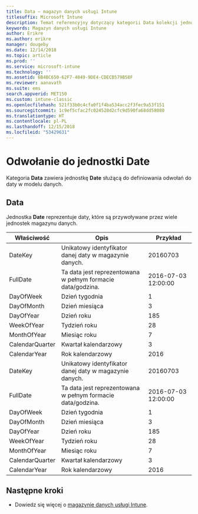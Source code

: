 ```yaml
---
title: Data — magazyn danych usługi Intune
titlesuffix: Microsoft Intune
description: Temat referencyjny dotyczący kategorii Data kolekcji jednostek w interfejsie API magazynu danych usługi Intune.
keywords: Magazyn danych usługi Intune
author: Erikre
ms.author: erikre
manager: dougeby
ms.date: 12/14/2018
ms.topic: article
ms.prod: ''
ms.service: microsoft-intune
ms.technology: ''
ms.assetid: 6B4BC650-62F7-4049-9DE4-CDECB579B58F
ms.reviewer: aanavath
ms.suite: ems
search.appverid: MET150
ms.custom: intune-classic
ms.openlocfilehash: 521f33b0c4cfa0f1f4ba534acc2f3fec9a53f151
ms.sourcegitcommit: 1c9ef5cfac2fc024528d2cfc9d590fa68dd58080
ms.translationtype: HT
ms.contentlocale: pl-PL
ms.lasthandoff: 12/15/2018
ms.locfileid: "53429631"
---
```

# <a name="reference-for-date-entity"></a>Odwołanie do jednostki Date

Kategoria **Data** zawiera jednostkę **Date** służącą do definiowania odwołań do daty w modelu danych.

## <a name="date"></a>Data

Jednostka **Date** reprezentuje daty, które są przywoływane przez wiele jednostek magazynu danych.


|    Właściwość     |                      Opis                       |       Przykład        |
|-----------------|--------------------------------------------------------|----------------------|
|     DateKey     | Unikatowy identyfikator danej daty w magazynie danych. |       20160703       |
|    FullDate     |    Ta data jest reprezentowana w pełnym formacie data/godzina.     | 2016-07-03 12:00:00 |
|    DayOfWeek    |                      Dzień tygodnia                       |          1           |
|   DayOfMonth    |                      Dzień miesiąca                      |          3           |
|    DayOfYear    |                      Dzień roku                       |         185          |
|   WeekOfYear    |                      Tydzień roku                      |          28          |
|   MonthOfYear   |                   Miesiąc roku                    |          7           |
| CalendarQuarter |                    Kwartał kalendarzowy                    |          3           |
|  CalendarYear   |                     Rok kalendarzowy                      |         2016         |
|     DateKey     | Unikatowy identyfikator danej daty w magazynie danych. |       20160703       |
|    FullDate     |    Ta data jest reprezentowana w pełnym formacie data/godzina.     | 2016-07-03 12:00:00 |
|    DayOfWeek    |                      Dzień tygodnia                       |          1           |
|   DayOfMonth    |                      Dzień miesiąca                      |          3           |
|    DayOfYear    |                      Dzień roku                       |         185          |
|   WeekOfYear    |                      Tydzień roku                      |          28          |
|   MonthOfYear   |                   Miesiąc roku                    |          7           |
| CalendarQuarter |                    Kwartał kalendarzowy                    |          3           |
|  CalendarYear   |                     Rok kalendarzowy                      |         2016         |

## <a name="next-steps"></a>Następne kroki

- Dowiedz się więcej o [magazynie danych usługi Intune](reports-nav-create-intune-reports.md).